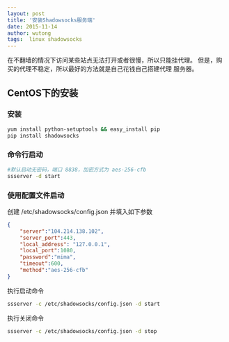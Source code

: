 ```yaml
---
layout: post
title: '安装Shadowsocks服务端'
date: 2015-11-14
author: wutong
tags:  linux shadowsocks
---
```


在不翻墙的情况下访问某些站点无法打开或者很慢，所以只能挂代理。
但是，购买的代理不稳定，所以最好的方法就是自己花钱自己搭建代理
服务器。

## CentOS下的安装

### 安装

```bash
yum install python-setuptools && easy_install pip
pip install shadowsocks
```
### 命令行启动

```bash
#默认启动无密码，端口 8838，加密方式为 aes-256-cfb
ssserver -d start
```

### 使用配置文件启动

创建 /etc/shadowsocks/config.json 并填入如下参数

```json
{
    "server":"104.214.138.102",
    "server_port":443,
    "local_address": "127.0.0.1",
    "local_port":1080,
    "password":"mima",
    "timeout":600,
    "method":"aes-256-cfb"
}
```

执行启动命令

```bash
ssserver -c /etc/shadowsocks/config.json -d start
```

执行关闭命令

```bash
ssserver -c /etc/shadowsocks/config.json -d stop
```
